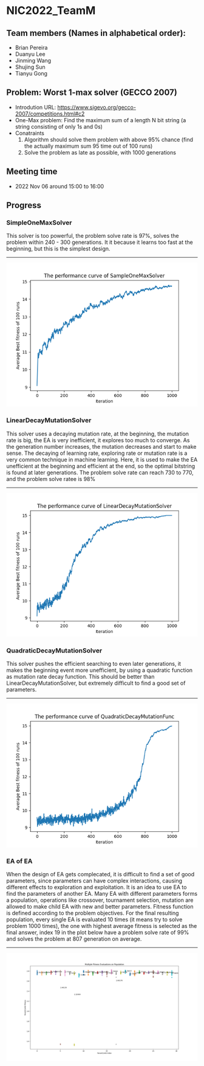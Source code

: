 # NIC2022_TeamM

## Team members (Names in alphabetical order):
- Brian Pereira
- Duanyu Lee
- Jinming Wang
- Shujing Sun
- Tianyu Gong

## Problem: Worst 1-max solver (GECCO 2007)
- Introdution URL: https://www.sigevo.org/gecco-2007/competitions.html#c2
- One-Max problem: Find the maximum sum of a length N bit string (a string consisting of only 1s and 0s)
- Conatraints
    1. Algorithm should solve them problem with above 95% chance (find the actually maximum sum 95 time out of 100 runs)
    2. Solve the problem as late as possible, with 1000 generations

## Meeting time
- 2022 Nov 06 around 15:00 to 16:00

## Progress
### SimpleOneMaxSolver
This solver is too powerful, the problem solve rate is 97%, solves the problem within 240 - 300 generations. It it because it learns too fast at the beginning, but this is the simplest design.
***
![SimpleOneMaxSolver](sample_onemax_solver.png)

### LinearDecayMutationSolver
This solver uses a decaying mutation rate, at the beginning, the mutation rate is big, the EA is very inefficient, it explores too much to converge. As the generation number increases, the mutation decreases and start to make sense. The decaying of learning rate, exploring rate or mutation rate is a very common technique in machine learning. Here, it is used to make the EA unefficient at the beginning and efficient at the end, so the optimal bitstring is found at later generations. The problem solve rate can reach 730 to 770, and the problem solve ratee is 98%
***
![LinearDecayMutationSolver](linear_decay_mutation_solver.png)

### QuadraticDecayMutationSolver
This solver pushes the efficient searching to even later generations, it makes the beginning event more unefficient, by using a quadratic function as mutation rate decay function. This should be better than LinearDecayMutationSolver, but extremely difficult to find a good set of parameters.
***
![QuadraticDecayMutationSolver](quadratic_decay_mutation_solver.png)

### EA of EA
When the design of EA gets complecated, it is difficult to find a set of good parameters, since parameters can have complex interactions, causing different effects to exploration and exploitation. It is an idea to use EA to find the parameters of another EA. Many EA with different parameters forms a population, operations like crossover, tournament selection, mutation are allowed to make child EA with new and better parameters. Fitness function is defined according to the problem objectives. For the final resulting population, every single EA is evaluated 10 times (it means try to solve problem 1000 times), the one with highest average fitness is selected as the final answer, index 19 in the plot below have a problem solve rate of 99% and solves the problem at 807 generation on average.
***
![PopulationFitness](EAofEA/PopulationFitness.png)
